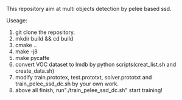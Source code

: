 This repository aim at multi objects detection by pelee based ssd.

Useage:
1. git clone the repository.
2. mkdir build && cd build
3. cmake ..
4. make -j8
5. make pycaffe
6. convert VOC dataset to lmdb by python scripts(creat_list.sh and create_data.sh)
7. modify train.prototex, test.prototxt, solver.prototxt and train_pelee_ssd_dc.sh by your own work.
8. above all finish, run"./train_pelee_ssd_dc.sh" start training!


